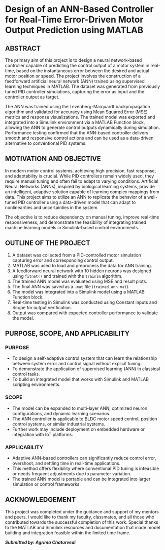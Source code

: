 
# Design of an ANN-Based Controller for Real-Time Error-Driven Motor Output Prediction using MATLAB

## ABSTRACT
The primary aim of this project is to design a neural network-based controller capable of predicting the control output of a motor system in real-time, based on the instantaneous error between the desired and actual motor position or speed. The project involves the construction of a feedforward artificial neural network (ANN) trained using supervised learning techniques in MATLAB. The dataset was generated from previously tuned PID controller simulations, capturing the error as input and the controller output as target.

The ANN was trained using the Levenberg-Marquardt backpropagation algorithm and validated for accuracy using Mean Squared Error (MSE) metrics and response visualizations. The trained model was exported and integrated into a Simulink environment via a MATLAB Function block, allowing the ANN to generate control outputs dynamically during simulation. Performance testing confirmed that the ANN-based controller delivers smooth and responsive control actions and can be used as a data-driven alternative to conventional PID systems.

## MOTIVATION AND OBJECTIVE
In modern motor control systems, achieving high precision, fast response, and adaptability is crucial. While PID controllers remain widely used, they require manual tuning and often fail to adapt to varying conditions. Artificial Neural Networks (ANNs), inspired by biological learning systems, provide an intelligent, adaptive solution capable of learning complex mappings from data. This project aims to utilize an ANN to replicate the behavior of a well-tuned PID controller using a data-driven model that can adapt to nonlinearities and uncertainties in the system.

The objective is to reduce dependency on manual tuning, improve real-time responsiveness, and demonstrate the feasibility of integrating trained machine learning models in Simulink-based control environments.

## OUTLINE OF THE PROJECT
1. A dataset was collected from a PID-controlled motor simulation capturing error and corresponding control output.
2. MATLAB was used to load and preprocess the data for ANN training.
3. A feedforward neural network with 10 hidden neurons was designed using `fitnet()` and trained with the `trainlm` algorithm.
4. The trained ANN model was evaluated using MSE and result plots.
5. The final ANN was saved as a `.mat` file (`trained_ann.mat`).
6. The model was integrated into a Simulink model using a MATLAB Function block.
7. Real-time testing in Simulink was conducted using Constant inputs and Scope for output verification.
8. Output was compared with expected controller performance to validate the model.

## PURPOSE, SCOPE, AND APPLICABILITY

### PURPOSE
- To design a self-adaptive control system that can learn the relationship between system error and control signal without explicit tuning.
- To demonstrate the application of supervised learning (ANN) in classical control tasks.
- To build an integrated model that works with Simulink and MATLAB scripting environments.

### SCOPE
- The model can be expanded to multi-layer ANN, optimized neuron configurations, and dynamic learning scenarios.
- The ANN controller is applicable to BLDC motor speed control, position control systems, or similar industrial systems.
- Further work may include deployment on embedded hardware or integration with IoT platforms.

### APPLICABILITY
- Adaptive ANN-based controllers can significantly reduce control error, overshoot, and settling time in real-time applications.
- This method offers flexibility where conventional PID tuning is infeasible or needs frequent adjustments due to parameter variation.
- The trained ANN model is portable and can be integrated into larger simulation or control frameworks.

## ACKNOWLEDGEMENT
This project was completed under the guidance and support of my mentors and peers. I would like to thank my faculty, classmates, and all those who contributed towards the successful completion of this work. Special thanks to the MATLAB and Simulink resources and documentation that made model building and integration feasible within the limited time frame.

_**Submitted by: Agrima Chaturvedi**_
